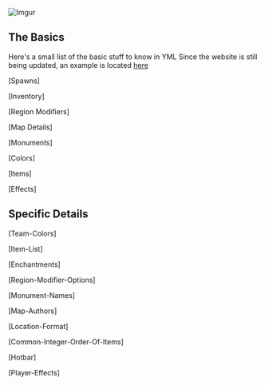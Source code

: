 ![Imgur](https://i.imgur.com/4cWNFD2.png)

## The Basics

Here's a small list of the basic stuff to know in YML
Since the website is still being updated, an example is located [here](https://github.com/TGN-Minecraft/docs/blob/master/config.yml)

[Spawns]

[Inventory]

[Region Modifiers]

[Map Details]

[Monuments]

[Colors]

[Items]

[Effects]

## Specific Details

[Team-Colors]

[Item-List]

[Enchantments]

[Region-Modifier-Options]

[Monument-Names]

[Map-Authors]

[Location-Format]

[Common-Integer-Order-Of-Items]

[Hotbar]

[Player-Effects]

